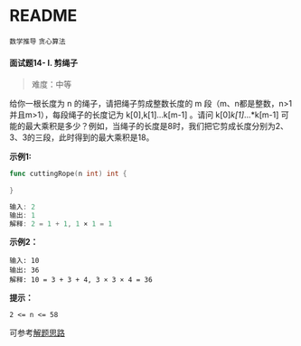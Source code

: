 # README

`数学推导` `贪心算法` 

#### 面试题14- I. 剪绳子

> 难度：中等

给你一根长度为 n 的绳子，请把绳子剪成整数长度的 m 段（m、n都是整数，n>1并且m>1），每段绳子的长度记为 k[0],k[1]...k[m-1] 。请问 k[0]*k[1]*...*k[m-1] 可能的最大乘积是多少？例如，当绳子的长度是8时，我们把它剪成长度分别为2、3、3的三段，此时得到的最大乘积是18。



**示例1:**

~~~go
func cuttingRope(n int) int {
    
}

输入: 2
输出: 1
解释: 2 = 1 + 1, 1 × 1 = 1
~~~

**示例2：**

~~~
输入: 10
输出: 36
解释: 10 = 3 + 3 + 4, 3 × 3 × 4 = 36
~~~

**提示：**

~~~
2 <= n <= 58
~~~



可参考[解题思路](https://leetcode-cn.com/problems/jian-sheng-zi-lcof/solution/mian-shi-ti-14-i-jian-sheng-zi-tan-xin-si-xiang-by/)

